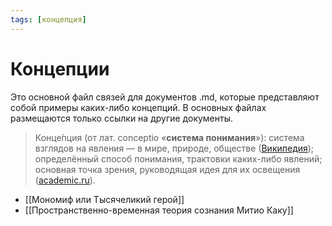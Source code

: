 ```yaml
---
tags: [концепция]
---
```

# Концепции

Это основной файл связей для документов .md, которые представляют собой примеры каких-либо концепций. В основных файлах размещаются только ссылки на другие документы.

> Конце́пция (от лат. conceptio «**система понимания**»): система взглядов на явления — в мире, природе, обществе ([Википедия](https://ru.wikipedia.org/wiki/%D0%9A%D0%BE%D0%BD%D1%86%D0%B5%D0%BF%D1%86%D0%B8%D1%8F)); определённый способ понимания, трактовки каких-либо явлений; основная точка зрения, руководящая идея для их освещения ([academic.ru](https://dic.academic.ru/dic.nsf/enc1p/23990)).

* [[Мономиф или Тысячеликий герой]]
* [[Пространственно-временная теория сознания Митио Каку]]
